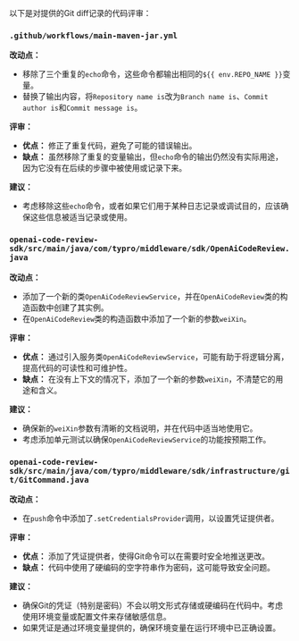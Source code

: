 以下是对提供的Git diff记录的代码评审：

### `.github/workflows/main-maven-jar.yml`

**改动点：**
- 移除了三个重复的`echo`命令，这些命令都输出相同的`${{ env.REPO_NAME }}`变量。
- 替换了输出内容，将`Repository name is`改为`Branch name is`、`Commit author is`和`Commit message is`。

**评审：**
- **优点：** 修正了重复代码，避免了可能的错误输出。
- **缺点：** 虽然移除了重复的变量输出，但`echo`命令的输出仍然没有实际用途，因为它没有在后续的步骤中被使用或记录下来。

**建议：**
- 考虑移除这些`echo`命令，或者如果它们用于某种日志记录或调试目的，应该确保这些信息被适当记录或使用。

### `openai-code-review-sdk/src/main/java/com/typro/middleware/sdk/OpenAiCodeReview.java`

**改动点：**
- 添加了一个新的类`OpenAiCodeReviewService`，并在`OpenAiCodeReview`类的构造函数中创建了其实例。
- 在`OpenAiCodeReview`类的构造函数中添加了一个新的参数`weiXin`。

**评审：**
- **优点：** 通过引入服务类`OpenAiCodeReviewService`，可能有助于将逻辑分离，提高代码的可读性和可维护性。
- **缺点：** 在没有上下文的情况下，添加了一个新的参数`weiXin`，不清楚它的用途和含义。

**建议：**
- 确保新的`weiXin`参数有清晰的文档说明，并在代码中适当地使用它。
- 考虑添加单元测试以确保`OpenAiCodeReviewService`的功能按预期工作。

### `openai-code-review-sdk/src/main/java/com/typro/middleware/sdk/infrastructure/git/GitCommand.java`

**改动点：**
- 在`push`命令中添加了`.setCredentialsProvider`调用，以设置凭证提供者。

**评审：**
- **优点：** 添加了凭证提供者，使得Git命令可以在需要时安全地推送更改。
- **缺点：** 代码中使用了硬编码的空字符串作为密码，这可能导致安全问题。

**建议：**
- 确保Git的凭证（特别是密码）不会以明文形式存储或硬编码在代码中。考虑使用环境变量或配置文件来存储敏感信息。
- 如果凭证是通过环境变量提供的，确保环境变量在运行环境中已正确设置。